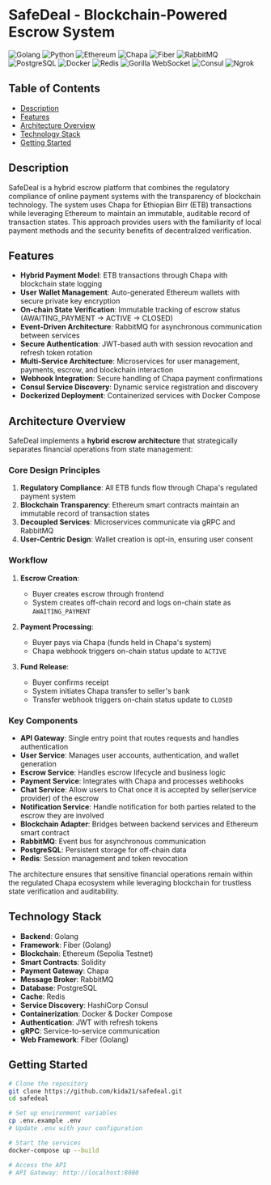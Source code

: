 # SafeDeal - Blockchain-Powered Escrow System

![Golang](https://img.shields.io/badge/Golang-00ADD8?style=for-the-badge&logo=go&logoColor=white)
![Python](https://img.shields.io/badge/Python-3776AB?style=for-the-badge&logo=python&logoColor=white)
![Ethereum](https://img.shields.io/badge/Ethereum-3C3C3D?style=for-the-badge&logo=ethereum&logoColor=white)
![Chapa](https://img.shields.io/badge/Chapa-4CAF50?style=for-the-badge&logo=stripe&logoColor=white)
![Fiber](https://img.shields.io/badge/Fiber-007ACC?style=for-the-badge&logo=fastify&logoColor=white)
![RabbitMQ](https://img.shields.io/badge/RabbitMQ-FF6600?style=for-the-badge&logo=rabbitmq&logoColor=white)
![PostgreSQL](https://img.shields.io/badge/PostgreSQL-316192?style=for-the-badge&logo=postgresql&logoColor=white)
![Docker](https://img.shields.io/badge/Docker-2496ED?style=for-the-badge&logo=docker&logoColor=white)
![Redis](https://img.shields.io/badge/Redis-DC382D?style=for-the-badge&logo=redis&logoColor=white)
![Gorilla WebSocket](https://img.shields.io/badge/Gorilla%20WebSocket-00ADD8?style=for-the-badge&logo=go&logoColor=white)
![Consul](https://img.shields.io/badge/Consul-00A9E0?style=for-the-badge&logo=consul&logoColor=white)
![Ngrok](https://img.shields.io/badge/Ngrok-8A4FFF?style=for-the-badge&logo=ngrok&logoColor=white)

## Table of Contents
- [Description](#description)
- [Features](#features)
- [Architecture Overview](#architecture-overview)
- [Technology Stack](#technology-stack)
- [Getting Started](#getting-started)


## Description
SafeDeal is a hybrid escrow platform that combines the regulatory compliance of online payment systems with the transparency of blockchain technology. The system uses Chapa for Ethiopian Birr (ETB) transactions while leveraging Ethereum to maintain an immutable, auditable record of transaction states. This approach provides users with the familiarity of local payment methods and the security benefits of decentralized verification.

## Features
- **Hybrid Payment Model**: ETB transactions through Chapa with blockchain state logging
- **User Wallet Management**: Auto-generated Ethereum wallets with secure private key encryption
- **On-chain State Verification**: Immutable tracking of escrow status (AWAITING_PAYMENT → ACTIVE → CLOSED)
- **Event-Driven Architecture**: RabbitMQ for asynchronous communication between services
- **Secure Authentication**: JWT-based auth with session revocation and refresh token rotation
- **Multi-Service Architecture**: Microservices for user management, payments, escrow, and blockchain interaction
- **Webhook Integration**: Secure handling of Chapa payment confirmations
- **Consul Service Discovery**: Dynamic service registration and discovery
- **Dockerized Deployment**: Containerized services with Docker Compose

## Architecture Overview

SafeDeal implements a **hybrid escrow architecture** that strategically separates financial operations from state management:

### Core Design Principles
1. **Regulatory Compliance**: All ETB funds flow through Chapa's regulated payment system
2. **Blockchain Transparency**: Ethereum smart contracts maintain an immutable record of transaction states
3. **Decoupled Services**: Microservices communicate via gRPC and RabbitMQ
4. **User-Centric Design**: Wallet creation is opt-in, ensuring user consent

### Workflow
1. **Escrow Creation**: 
   - Buyer creates escrow through frontend
   - System creates off-chain record and logs on-chain state as `AWAITING_PAYMENT`

2. **Payment Processing**:
   - Buyer pays via Chapa (funds held in Chapa's system)
   - Chapa webhook triggers on-chain status update to `ACTIVE`

3. **Fund Release**:
   - Buyer confirms receipt
   - System initiates Chapa transfer to seller's bank
   - Transfer webhook triggers on-chain status update to `CLOSED`

### Key Components
- **API Gateway**: Single entry point that routes requests and handles authentication
- **User Service**: Manages user accounts, authentication, and wallet generation
- **Escrow Service**: Handles escrow lifecycle and business logic
- **Payment Service**: Integrates with Chapa and processes webhooks
- **Chat Service**: Allow users to Chat once it is accepted by seller(service provider) of the escrow
- **Notification Service**: Handle notification for both parties related to the escrow they are involved
- **Blockchain Adapter**: Bridges between backend services and Ethereum smart contract
- **RabbitMQ**: Event bus for asynchronous communication
- **PostgreSQL**: Persistent storage for off-chain data
- **Redis**: Session management and token revocation

The architecture ensures that sensitive financial operations remain within the regulated Chapa ecosystem while leveraging blockchain for trustless state verification and auditability.

## Technology Stack
- **Backend**: Golang
- **Framework**: Fiber (Golang)
- **Blockchain**: Ethereum (Sepolia Testnet)
- **Smart Contracts**: Solidity
- **Payment Gateway**: Chapa
- **Message Broker**: RabbitMQ
- **Database**: PostgreSQL
- **Cache**: Redis
- **Service Discovery**: HashiCorp Consul
- **Containerization**: Docker & Docker Compose
- **Authentication**: JWT with refresh tokens
- **gRPC**: Service-to-service communication
- **Web Framework**: Fiber (Golang)

## Getting Started
```bash
# Clone the repository
git clone https://github.com/kida21/safedeal.git
cd safedeal

# Set up environment variables
cp .env.example .env
# Update .env with your configuration

# Start the services
docker-compose up --build

# Access the API
# API Gateway: http://localhost:8080

